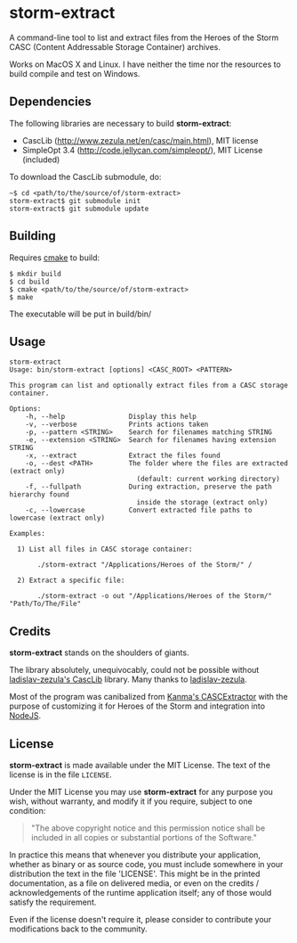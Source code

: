 # storm-extract

A command-line tool to list and extract files from the Heroes of the Storm CASC
(Content Addressable Storage Container) archives.

Works on MacOS X and Linux.  I have neither the time nor the resources to build
compile and test on Windows.


## Dependencies

The following libraries are necessary to build **storm-extract**:

* CascLib (http://www.zezula.net/en/casc/main.html), MIT license
* SimpleOpt 3.4 (http://code.jellycan.com/simpleopt/), MIT License (included)

To download the CascLib submodule, do:

    ~$ cd <path/to/the/source/of/storm-extract>
    storm-extract$ git submodule init
    storm-extract$ git submodule update

## Building

Requires <a href="http://www.cmake.org/">cmake</a> to build:

    $ mkdir build
    $ cd build
    $ cmake <path/to/the/source/of/storm-extract>
    $ make

The executable will be put in build/bin/

## Usage

```
storm-extract
Usage: bin/storm-extract [options] <CASC_ROOT> <PATTERN>

This program can list and optionally extract files from a CASC storage container.

Options:
    -h, --help                Display this help
    -v, --verbose             Prints actions taken
    -p, --pattern <STRING>    Search for filenames matching STRING
    -e, --extension <STRING>  Search for filenames having extension STRING
    -x, --extract             Extract the files found
    -o, --dest <PATH>         The folder where the files are extracted (extract only)
                                (default: current working directory)
    -f, --fullpath            During extraction, preserve the path hierarchy found
                                inside the storage (extract only)
    -c, --lowercase           Convert extracted file paths to lowercase (extract only)

Examples:

  1) List all files in CASC storage container:

       ./storm-extract "/Applications/Heroes of the Storm/" /

  2) Extract a specific file:

       ./storm-extract -o out "/Applications/Heroes of the Storm/" "Path/To/The/File"

```

## Credits

**storm-extract** stands on the shoulders of giants.


The library absolutely, unequivocably, could not be possible without
[ladislav-zezula's CascLib](https://github.com/ladislav-zezula/CascLib)
library.  Many thanks to [ladislav-zezula](https://github.com/ladislav-zezula).

Most of the program was canibalized from
[Kanma's CASCExtractor](https://github.com/Kanma/CASCExtractor/) with the purpose
of customizing it for Heroes of the Storm and integration into
[NodeJS](https://www.nodejs.org).


## License

**storm-extract** is made available under the MIT License. The text of the license is in
the file `LICENSE`.

Under the MIT License you may use **storm-extract** for any purpose you wish, without warranty,
and modify it if you require, subject to one condition:

>   "The above copyright notice and this permission notice shall be included in
>   all copies or substantial portions of the Software."

In practice this means that whenever you distribute your application, whether as binary or
as source code, you must include somewhere in your distribution the text in the file
'LICENSE'. This might be in the printed documentation, as a file on delivered media, or
even on the credits / acknowledgements of the runtime application itself; any of those
would satisfy the requirement.

Even if the license doesn't require it, please consider to contribute your modifications
back to the community.
